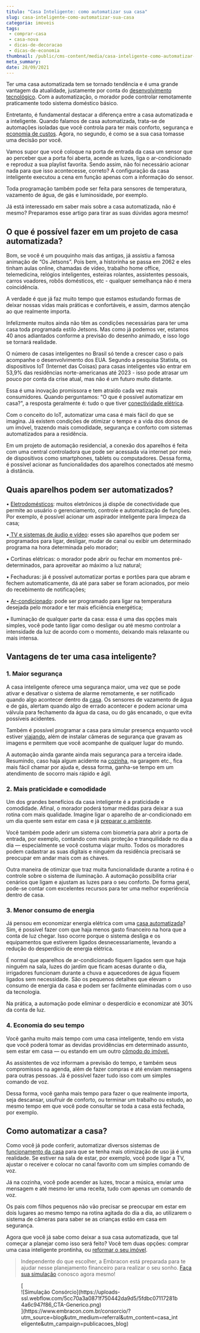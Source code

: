 ```yaml
---
titulo: "Casa Inteligente: como automatizar sua casa"
slug: casa-inteligente-como-automatizar-sua-casa
categoria: imoveis
tags:
 - comprar-casa
 - casa-nova
 - dicas-de-decoracao
 - dicas-de-economia
thumbnail: /public/cms-content/media/casa-inteligente-como-automatizar-sua-casa.jpg
meta_summary: 
date: 28/09/2021
---
```

Ter uma casa automatizada tem se tornado tendência e é uma grande vantagem da atualidade, justamente por conta do [desenvolvimento tecnológico](https://www.embracon.com.br/blog/quais-os-gadgets-queridinhos-do-momento). Com a automatização, o morador pode controlar remotamente praticamente todo sistema doméstico básico.

Entretanto, é fundamental destacar a diferença entre a casa automatizada e a inteligente. Quando falamos de casa automatizada, trata-se de automações isoladas que você controla para ter mais conforto, segurança e [economia de custos](https://www.embracon.com.br/blog/economia-colaborativa-saiba-tudo-sobre-o-assunto). Agora, no segundo, é como se a sua casa tomasse uma decisão por você.

Vamos supor que você coloque na porta de entrada da casa um sensor que ao perceber que a porta foi aberta, acende as luzes, liga o ar-condicionado e reproduz a sua playlist favorita. Sendo assim, não foi necessário acionar nada para que isso acontecesse, correto? A configuração da casa inteligente executou a cena em função apenas com a informação do sensor.

Toda programação também pode ser feita para sensores de temperatura, vazamento de água, de gás e luminosidade, por exemplo.

Já está interessado em saber mais sobre a casa automatizada, não é mesmo? Preparamos esse artigo para tirar as suas dúvidas agora mesmo!

O que é possível fazer em um projeto de casa automatizada?
----------------------------------------------------------

Bom, se você é um pouquinho mais das antigas, já assistiu a famosa animação de “Os Jetsons”. Pois bem, a historinha se passa em 2062 e eles tinham aulas online, chamadas de vídeo, trabalho home office, telemedicina, relógios inteligentes, esteiras rolantes, assistentes pessoais, carros voadores, robôs domésticos, etc - qualquer semelhança não é mera coincidência.

A verdade é que já faz muito tempo que estamos estudando formas de deixar nossas vidas mais práticas e confortáveis, e assim, darmos atenção ao que realmente importa.

Infelizmente muitos ainda não têm as condições necessárias para ter uma casa toda programada estilo Jetsons. Mas como já podemos ver, estamos 40 anos adiantados conforme a previsão do desenho animado, e isso logo se tornará realidade.

O número de casas inteligentes no Brasil só tende a crescer caso o país acompanhe o desenvolvimento dos EUA. Segundo a pesquisa Statista, os dispositivos IoT (Internet das Coisas) para casas inteligentes vão entrar em 53,9% das residências norte-americanas até 2023 - isso pode atrasar um pouco por conta da crise atual, mas não é um futuro muito distante.

Essa é uma inovação promissora e tem atraído cada vez mais consumidores. Quando perguntamos: “O que é possível automatizar em casa?", a resposta geralmente é: tudo o que tiver [conectividade elétrica](https://www.embracon.com.br/blog/instalacoes-eletricas-quais-sao-os-principais-problemas-e-como-resolve-los).

Com o conceito do IoT, automatizar uma casa é mais fácil do que se imagina. Já existem condições de otimizar o tempo e a vida dos donos de um imóvel, trazendo mais comodidade, segurança e conforto com sistemas automatizados para a residência.

Em um projeto de automação residencial, a conexão dos aparelhos é feita com uma central controladora que pode ser acessada via internet por meio de dispositivos como smartphones, tablets ou computadores. Dessa forma, é possível acionar as funcionalidades dos aparelhos conectados até mesmo à distância.

Quais aparelhos podem ser automatizados?
----------------------------------------

 • [Eletrodomésticos](https://www.embracon.com.br/blog/descubra-quais-foram-os-eletrodomesticos-queridinhos-da-quarentena): muitos eletrônicos já dispõe de conectividade que permite ao usuário o gerenciamento, controle e automatização de funções. Por exemplo, é possível acionar um aspirador inteligente para limpeza da casa;

 •[ TV e sistemas de áudio e vídeo](https://www.embracon.com.br/blog/como-montar-uma-sala-de-cinema-em-casa-confira-estas-4-dicas): esses são aparelhos que podem ser programados para ligar, desligar, mudar de canal ou exibir um determinado programa na hora determinada pelo morador;

 • Cortinas elétricas: o morador pode abrir ou fechar em momentos pré-determinados, para aproveitar ao máximo a luz natural;

 • Fechaduras: já é possível automatizar portas e portões para que abram e fechem automaticamente, dá até para saber se foram acionados, por meio do recebimento de notificações;

 • [Ar-condicionado](https://www.embracon.com.br/blog/descubra-qual-o-ar-condicionado-mais-apropriado-para-cada-casa): pode ser programado para ligar na temperatura desejada pelo morador e ter mais eficiência energética;

 • Iluminação de qualquer parte da casa: essa é uma das opções mais simples, você pode tanto ligar como desligar ou até mesmo controlar a intensidade da luz de acordo com o momento, deixando mais relaxante ou mais intensa.

Vantagens de ter uma casa inteligente?
--------------------------------------

### 1. Maior segurança

A casa inteligente oferece uma segurança maior, uma vez que se pode ativar e desativar o sistema de alarme remotamente, e ser notificado quando algo acontecer dentro da [casa](https://www.embracon.com.br/blog/vale-a-pena-comprar-casa-em-condominio-fechado). Os sensores de vazamento de água e de gás, alertam quando algo de errado acontecer e podem acionar uma válvula para fechamento da água da casa, ou do gás encanado, o que evita possíveis acidentes.

Também é possível programar a casa para simular presença enquanto você estiver [viajando](https://www.embracon.com.br/blog/saiba-o-que-levar-na-sua-proxima-viagem), além de instalar câmeras de segurança que gravam as imagens e permitem que você acompanhe de qualquer lugar do mundo.

A automação ainda garante ainda mais segurança para a terceira idade. Resumindo, caso haja algum acidente na [cozinha](https://www.embracon.com.br/blog/vai-reformar-a-cozinha-confira-as-tendencias), na garagem etc., fica mais fácil chamar por ajuda e, dessa forma, ganha-se tempo em um atendimento de socorro mais rápido e ágil.

### 2. Mais praticidade e comodidade

Um dos grandes benefícios da casa inteligente é a praticidade e comodidade. Afinal, o morador poderá tomar medidas para deixar a sua rotina com mais qualidade. Imagine ligar o aparelho de ar-condicionado em um dia quente sem estar em casa e já [preparar o ambiente](https://www.embracon.com.br/blog/confira-5-dicas-para-deixar-qualquer-ambiente-aconchegante).

Você também pode aderir um sistema com biometria para abrir a porta de entrada, por exemplo, contando com mais proteção e tranquilidade no dia a dia — especialmente se você costuma viajar muito. Todos os moradores podem cadastrar as suas digitais e ninguém da residência precisará se preocupar em andar mais com as chaves.

Outra maneira de otimizar que traz muita funcionalidade durante a rotina é o controle sobre o sistema de iluminação. A automação possibilita criar cenários que ligam e ajustam as luzes para o seu conforto. De forma geral, pode-se contar com excelentes recursos para ter uma melhor experiência dentro de casa.

### 3. Menor consumo de energia

Já pensou em economizar energia elétrica com uma [casa automatizada](https://www.embracon.com.br/blog/manutencao-da-casa-como-realizar-e-qual-a-sua-importancia)? Sim, é possível fazer com que haja menos gasto financeiro na hora que a conta de luz chegar. Isso ocorre porque o sistema desliga e os equipamentos que estiverem ligados desnecessariamente, levando a redução do desperdício de energia elétrica.

É normal que aparelhos de ar-condicionado fiquem ligados sem que haja ninguém na sala, luzes do jardim que ficam acesas durante o dia, irrigadores funcionam durante a chuva e aquecedores de água fiquem ligados sem necessidade. São os pequenos detalhes que elevam o consumo de energia da casa e podem ser facilmente eliminadas com o uso da tecnologia.

Na prática, a automação pode eliminar o desperdício e economizar até 30% da conta de luz.

### 4. Economia do seu tempo

Você ganha muito mais tempo com uma casa inteligente, tendo em vista que você poderá tomar as devidas providências em determinado assunto, sem estar em casa — ou estando em um outro [cômodo do imóvel.](https://www.embracon.com.br/blog/saiba-o-que-e-tendencia-em-decoracao-de-quarto-de-casal)

As assistentes de voz informam a previsão do tempo, e também seus compromissos na agenda, além de fazer compras e até enviam mensagens para outras pessoas. Já é possível fazer tudo isso com um simples comando de voz.

Dessa forma, você ganha mais tempo para fazer o que realmente importa, seja descansar, usufruir de conforto, ou terminar um trabalho ou estudo, ao mesmo tempo em que você pode consultar se toda a casa está fechada, por exemplo.

Como automatizar a casa?
------------------------

Como você já pode conferir, automatizar diversos sistemas de [funcionamento da casa](https://www.embracon.com.br/blog/guia-de-como-comprar-uma-casa-na-praia-com-o-consorcio) para que se tenha mais otimização de uso já é uma realidade. Se estiver na sala de estar, por exemplo, você pode ligar a TV, ajustar o receiver e colocar no canal favorito com um simples comando de voz.

Já na cozinha, você pode acender as luzes, trocar a música, enviar uma mensagem e até mesmo ler uma receita, tudo com apenas um comando de voz.

Os pais com filhos pequenos não vão precisar se preocupar em estar em dois lugares ao mesmo tempo na rotina agitada do dia a dia, ao utilizarem o sistema de câmeras para saber se as crianças estão em casa em segurança.

Agora que você já sabe como deixar a sua casa automatizada, que tal começar a planejar como isso será feito? Você tem duas opções: comprar uma casa inteligente prontinha, ou [reformar o seu imóvel](https://www.embracon.com.br/blog/guia-completo-de-como-reformar-a-sua-casa-inteira-com-o-consorcio).

> Independente do que escolher, a Embracon está preparada para te ajudar nesse planejamento financeiro para realizar o seu sonho. [Faça sua simulação](https://www.embracon.com.br/consorcio/?utm_source=blog&utm_medium=referral&utm_content=casa_inteligente&utm_campaign=publicacoes_blog) conosco agora mesmo!

<figure class="w-richtext-figure-type-image w-richtext-align-center">[<div>![Simulação Consórcio](https://uploads-ssl.webflow.com/5cc70a3a0871f750442da9d5/5fdbc07117281b4a6c947f86_CTA-Generico.png)</div>](https://www.embracon.com.br/consorcio/?utm_source=blog&utm_medium=referral&utm_content=casa_inteligente&utm_campaign=publicacoes_blog)</figure>
